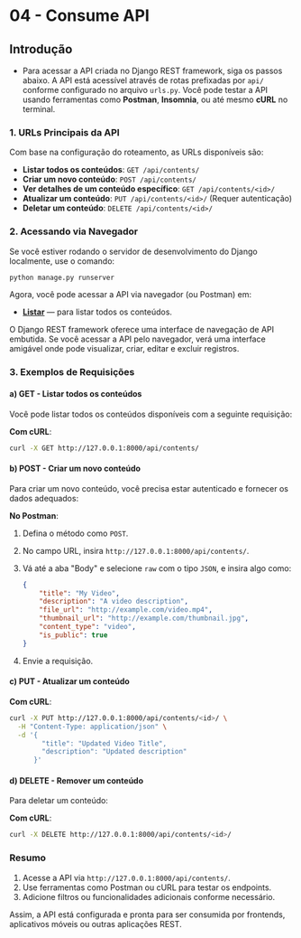 # 04 - **Consume API**

## Introdução

- Para acessar a API criada no Django REST framework, siga os passos abaixo. A API está acessível através de rotas prefixadas por `api/` conforme configurado no arquivo `urls.py`. Você pode testar a API usando ferramentas como **Postman**, **Insomnia**, ou até mesmo **cURL** no terminal.

### 1. **URLs Principais da API**

Com base na configuração do roteamento, as URLs disponíveis são:

- **Listar todos os conteúdos**: `GET /api/contents/`
- **Criar um novo conteúdo**: `POST /api/contents/` 
- **Ver detalhes de um conteúdo específico**: `GET /api/contents/<id>/`
- **Atualizar um conteúdo**: `PUT /api/contents/<id>/` (Requer autenticação)
- **Deletar um conteúdo**: `DELETE /api/contents/<id>/` 

### 2. **Acessando via Navegador**

Se você estiver rodando o servidor de desenvolvimento do Django localmente, use o comando:

```bash
python manage.py runserver
```

Agora, você pode acessar a API via navegador (ou Postman) em:

- **[Listar](http://127.0.0.1:8000/api/contents/)** — para listar todos os conteúdos.

O Django REST framework oferece uma interface de navegação de API embutida. Se você acessar a API pelo navegador, verá uma interface amigável onde pode visualizar, criar, editar e excluir registros.

### 3. **Exemplos de Requisições**

#### a) **GET - Listar todos os conteúdos**

Você pode listar todos os conteúdos disponíveis com a seguinte requisição:

**Com cURL**:

```bash
curl -X GET http://127.0.0.1:8000/api/contents/
```

#### b) **POST - Criar um novo conteúdo**

Para criar um novo conteúdo, você precisa estar autenticado e fornecer os dados adequados:

**No Postman**:

1. Defina o método como `POST`.
2. No campo URL, insira `http://127.0.0.1:8000/api/contents/`.
3. Vá até a aba "Body" e selecione `raw` com o tipo `JSON`, e insira algo como:

   ```json
   {
       "title": "My Video",
       "description": "A video description",
       "file_url": "http://example.com/video.mp4",
       "thumbnail_url": "http://example.com/thumbnail.jpg",
       "content_type": "video",
       "is_public": true
   }
   ```

4. Envie a requisição.

#### c) **PUT - Atualizar um conteúdo**

**Com cURL**:

```bash
curl -X PUT http://127.0.0.1:8000/api/contents/<id>/ \
  -H "Content-Type: application/json" \
  -d '{
        "title": "Updated Video Title",
        "description": "Updated description"
      }'
```

#### d) **DELETE - Remover um conteúdo**

Para deletar um conteúdo:

**Com cURL**:

```bash
curl -X DELETE http://127.0.0.1:8000/api/contents/<id>/
```

### Resumo

1. Acesse a API via `http://127.0.0.1:8000/api/contents/`.
2. Use ferramentas como Postman ou cURL para testar os endpoints.
3. Adicione filtros ou funcionalidades adicionais conforme necessário.

Assim, a API está configurada e pronta para ser consumida por frontends, aplicativos móveis ou outras aplicações REST.
